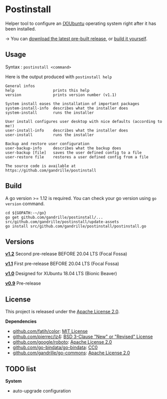 # Postinstall

Helper tool to configure an [(X)Ubuntu](https://xubuntu.org/) operating system right after it has been installed.

→ You can [download the latest pre-built release](https://github.com/gandrille/postinstall/releases/latest), or [build it yourself](#build).


## Usage

Syntax : `postinstall <command>`

Here is the output produced with `postinstall help` 

```
General infos
help                 prints this help
version              prints version number (v1.1)

System install eases the installation of important packages
system-install-info  describes what the installer does
system-install       runs the installer

User install configures user desktop with nice defaults (according to me!)
user-install-info    describes what the installer does
user-install         runs the installer

Backup and restore user configuration
user-backup-info     describes what the backup does
user-backup [file]   saves the user defined config to a file
user-restore file    restores a user defined config from a file

The source code is available at https://github.com/gandrille/postinstall
```


## Build

A go version >= 1.12 is required. You can check your go version using `go version` command.

```
cd ${GOPATH:-~/go}
go get github.com/gandrille/postinstall/...
src/github.com/gandrille/postinstall/update-assets
go install src/github.com/gandrille/postinstall/postinstall.go 
```


## Versions

**[v1.2](../../releases/tag/v1.1)** Second pre-release BEFORE 20.04 LTS (Focal Fossa)

**[v1.1](../../releases/tag/v1.1)** First pre-release BEFORE 20.04 LTS (Focal Fossa)

**[v1.0](../../releases/tag/v1.0)** Designed for XUbuntu 18.04 LTS (Bionic Beaver)

**[v0.9](../../releases/tag/v0.9)** Pre-release


## License

This project is released under the
[Apache License 2.0](https://www.apache.org/licenses/LICENSE-2.0.html).


**Dependencies**
* [github.com/fatih/color](https://github.com/fatih/color/): [MIT License](https://github.com/fatih/color/blob/master/LICENSE.md)
* [github.com/pierrec/lz4](https://github.com/pierrec/lz4): [BSD 3-Clause "New" or "Revised" License](https://github.com/pierrec/lz4/blob/master/LICENSE)
* [github.com/google/roboto](https://github.com/google/roboto): [Apache License 2.0](https://github.com/google/roboto/blob/master/LICENSE)
* [github.com/go-bindata/go-bindata](https://github.com/go-bindata/go-bindata/): [CC0](https://github.com/go-bindata/go-bindata/blob/master/LICENSE)
* [github.com/gandrille/go-commons](https://github.com/gandrille/go-commons): [Apache License 2.0](https://github.com/gandrille/go-commons/blob/master/LICENSE.txt)


## TODO list

**System**
* auto-upgrade configuration

